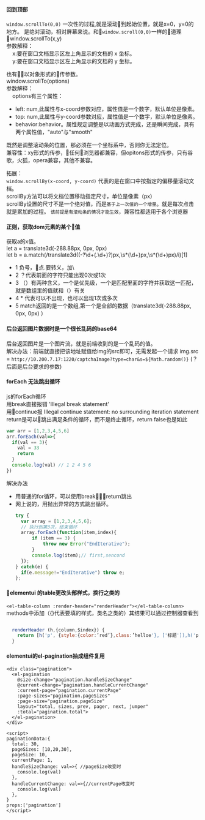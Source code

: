 #### 回到顶部
`window.scrollTo(0,0)` 一次性的过程,就是滚动到起始位置，就是x=0，y=0的地方。
是绝对滚动，相对屏幕来说。和`window.scroll(0,0)`一样的道理  

window.scrollTo(x,y)  
参数解释：  
&nbsp;&nbsp;&nbsp;&nbsp;x:要在窗口文档显示区左上角显示的文档的 x 坐标。  
&nbsp;&nbsp;&nbsp;&nbsp;y:要在窗口文档显示区左上角显示的文档的 y 坐标。

也有以对象形式的传参数。  
window.scrollTo(options)  
参数解释：  
&nbsp;&nbsp;&nbsp;&nbsp;options有三个属性： 
* left: num,此属性与x-coord参数对应，属性值是一个数字，默认单位是像素。
* top: num,此属性与y-coord参数对应，属性值是一个数字，默认单位是像素。
* behavior:behavior。属性规定调整是以动画方式完成，还是瞬间完成，具有两个属性值，"auto"与"smooth"

既然是调整滚动条的位置，那必须在一个坐标系中，否则你无法定位。  
兼容性：xy形式的传参，任何浏览器都兼容，但opitons形式的传参，只有谷歌，火狐，opera兼容，其他不兼容。

拓展：  
`window.scrollBy(x-coord, y-coord)` 代表的是在窗口中按指定的偏移量滚动文档。  
scrollBy方法可以将文档位置移动指定尺寸，单位是像素（px）  
scrollBy设置的尺寸不是一个绝对值，而是`基于上一次值的一个增量`。就是每次点击就是累加的过程。
`该前提是有滚动条的情况才能生效`，兼容性都适用于各个浏览器

#### 正则，获取dom元素的某个值
获取a的x值。  
let a = translate3d(-288.88px, 0px, 0px)  
let b = a.match(/translate3d\((\-?\d+(\.\d+)?)px,\s*(\d+)px,\s*(\d+)px\)/i)[1]
* 1 负号，点.要转义，加\
* 2 ？代表前面的字符只能出现0次或1次
* 3 （）有两种含义，一个是优先级，一个是匹配里面的字符并获取这一匹配，就是数组里的值就和（）有关
* 4 * 代表可以不出现，也可以出现1次或多次
* 5 match返回的是一个数组,第一个是全部的数据（translate3d(-288.88px, 0px, 0px) ）


#### 后台返回图片数据时是一个很长乱码的base64
后台返回图片是一个图片流，就是前端收到的是一个乱码的值。  
解决办法：前端就直接把该地址赋值给img的src即可，无需发起一个请求
img.src = `http://10.200.7.17:1220/captchaImage?type=char&s=${Math.random()}`    (？后面是后台要求的参数)


#### forEach 无法跳出循环
js的forEach循环  
用break直接报错 'Illegal break statement'  
用continue报 Illegal continue statement: no surrounding iteration statement  
return是可以跳出满足条件的循环，而不是终止循环，return false也是如此
```javascript 
var arr = [1,2,3,4,5,6]
arr.forEach(val=>{
  if(val == 3){
    val = 33
    return
  }
  console.log(val) // 1 2 4 5 6
})
```
解决办法   
* 用普通的for循环，可以使用break，return跳出
* 网上说的，用抛出异常的方式跳出循环。
  ```javascript
  try {
    var array = [1,2,3,4,5,6];
    // 执行到第3次，结束循环
    array.forEach(function(item,index){
        if (item == 3) {
            throw new Error("EndIterative");
        }
        console.log(item);// first,sencond
    });
  } catch(e) {
    if(e.message!="EndIterative") throw e;
  };
  ```

#### elementui 的table更改头部样式，换行之类的
`<el-table-column :render-header="renderHeader"></el-table-column>`  
methods中添加（{}代表要填的样式，类名之类的）其结果可以通过控制器查看到

```javascript

  renderHeader (h,{column,$index}) {
    return [h('p', {style:{color:’red’},class:’helloe'}, ['标题']),h('p', {}, ['单位'])]
  }

```


#### elementui的el-pagination抽成组件复用

    <div class="pagination">
      <el-pagination
        @size-change="pagination.handleSizeChange"
        @current-change="pagination.handleCurrentChange"
        :current-page="pagination.currentPage"
        :page-sizes="pagination.pageSizes"
        :page-size="pagination.pageSize"
        layout="total, sizes, prev, pager, next, jumper"
        :total="pagination.total">
      </el-pagination>
    </div>

    <script>
    paginationData:{
      total: 30,
      pageSizes: [10,20,30],
      pageSize: 10,
      currentPage: 1,
      handleSizeChange: val=>{ //pageSize改变时
        console.log(val)
      },
      handleCurrentChange: val=>{//currentPage改变时
        console.log(val)
      },
    }
    props:['pagination']
    </script>